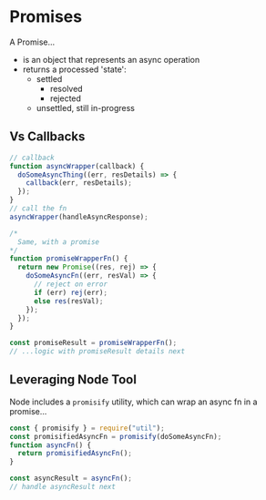 # Promises

A Promise...

- is an object that represents an async operation
- returns a processed 'state':
  - settled
    - resolved
    - rejected
  - unsettled, still in-progress

## Vs Callbacks

```js
// callback
function asyncWrapper(callback) {
  doSomeAsyncThing((err, resDetails) => {
    callback(err, resDetails);
  });
}
// call the fn
asyncWrapper(handleAsyncResponse);

/*
  Same, with a promise
*/
function promiseWrapperFn() {
  return new Promise((res, rej) => {
    doSomeAsyncFn((err, resVal) => {
      // reject on error
      if (err) rej(err);
      else res(resVal);
    });
  });
}

const promiseResult = promiseWrapperFn();
// ...logic with promiseResult details next
```

## Leveraging Node Tool

Node includes a `promisify` utility, which can wrap an async fn in a promise...

```js
const { promisify } = require("util");
const promisifiedAsyncFn = promisify(doSomeAsyncFn);
function asyncFn() {
  return promisifiedAsyncFn();
}

const asyncResult = asyncFn();
// handle asyncResult next
```
